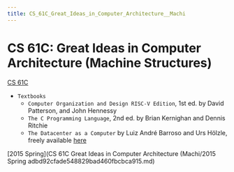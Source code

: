 ```yaml
---
title: CS_61C_Great_Ideas_in_Computer_Architecture__Machi
---
```


# CS 61C: Great Ideas in Computer Architecture (Machine Structures)

[CS 61C](https://cs61c.org/)

- `Textbooks`
    - `Computer Organization and Design RISC-V Edition`, 1st ed. by David Patterson, and John Hennessy
    - `The C Programming Language`, 2nd ed. by Brian Kernighan and Dennis Ritchie
    - `The Datacenter as a Computer` by Luiz André Barroso and Urs Hölzle, freely available [here](http://inst.eecs.berkeley.edu/~cs61c/resources/WSCBarrosoHolzle.pdf)

[2015 Spring](CS 61C Great Ideas in Computer Architecture (Machi/2015 Spring adbd92cfade548829bad460fbcbca915.md)